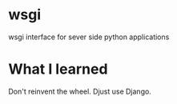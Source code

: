 # wsgi
wsgi interface for sever side python applications

# What I learned
Don't reinvent the wheel. Djust use Django.
